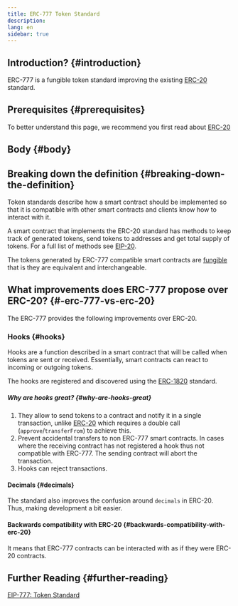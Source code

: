 ```yaml
---
title: ERC-777 Token Standard
description:
lang: en
sidebar: true
---
```


## Introduction? {#introduction}

ERC-777 is a fungible token standard improving the existing [ERC-20](/developers/docs/standards/tokens/erc-20/) standard.

## Prerequisites {#prerequisites}

To better understand this page, we recommend you first read about [ERC-20](/developers/docs/standards/tokens/erc-20/)

## Body {#body}

## Breaking down the definition {#breaking-down-the-definition}

Token standards describe how a smart contract should be implemented so that it is compatible with other smart contracts and clients know how to interact with it.

A smart contract that implements the ERC-20 standard has methods to keep track of generated tokens, send tokens to addresses and get total supply of tokens. For a full list of methods see [EIP-20](https://eips.ethereum.org/EIPS/eip-20).

The tokens generated by ERC-777 compatible smart contracts are [fungible](https://en.wikipedia.org/wiki/Fungibility) that is they are equivalent and interchangeable.

## What improvements does ERC-777 propose over ERC-20? {#-erc-777-vs-erc-20}

The ERC-777 provides the following improvements over ERC-20.

### Hooks {#hooks}

Hooks are a function described in a smart contract that will be called when tokens are sent or received. Essentially, smart contracts can react to incoming or outgoing tokens.

The hooks are registered and discovered using the [ERC-1820](https://eips.ethereum.org/EIPS/eip-1820) standard.

##### Why are hooks great? {#why-are-hooks-great}

1. They allow to send tokens to a contract and notify it in a single transaction, unlike [ERC-20](https://eips.ethereum.org/EIPS/eip-20) which requires a double call (`approve`/`transferFrom`) to achieve this.
2. Prevent accidental transfers to non ERC-777 smart contracts. In cases where the receiving contract has not registered a hook thus not compatible with ERC-777. The sending contract will abort the transaction.
3. Hooks can reject transactions.

#### Decimals {#decimals}

The standard also improves the confusion around `decimals` in ERC-20. Thus, making development a bit easier.

#### Backwards compatibility with ERC-20 {#backwards-compatibility-with-erc-20}

It means that ERC-777 contracts can be interacted with as if they were ERC-20 contracts.

## Further Reading {#further-reading}

[EIP-777: Token Standard](https://eips.ethereum.org/EIPS/eip-777)
